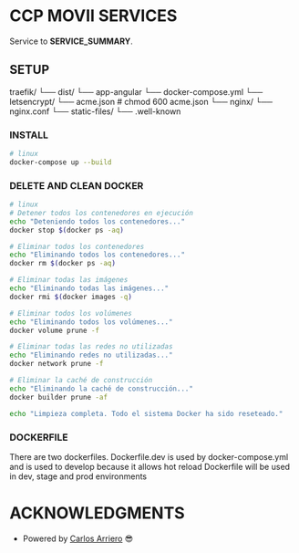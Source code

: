 # CCP MOVII SERVICES

Service to __SERVICE_SUMMARY__.

## SETUP

traefik/
└── dist/
    └── app-angular
└── docker-compose.yml
└── letsencrypt/
    └── acme.json  # chmod 600 acme.json
└── nginx/
    └── nginx.conf
└── static-files/
    └── .well-known

### INSTALL

```bash
# linux
docker-compose up --build
```

### DELETE AND CLEAN DOCKER

```bash
# linux
# Detener todos los contenedores en ejecución
echo "Deteniendo todos los contenedores..."
docker stop $(docker ps -aq)

# Eliminar todos los contenedores
echo "Eliminando todos los contenedores..."
docker rm $(docker ps -aq)

# Eliminar todas las imágenes
echo "Eliminando todas las imágenes..."
docker rmi $(docker images -q)

# Eliminar todos los volúmenes
echo "Eliminando todos los volúmenes..."
docker volume prune -f

# Eliminar todas las redes no utilizadas
echo "Eliminando redes no utilizadas..."
docker network prune -f

# Eliminar la caché de construcción
echo "Eliminando la caché de construcción..."
docker builder prune -af

echo "Limpieza completa. Todo el sistema Docker ha sido reseteado."
```

### DOCKERFILE
There are two dockerfiles.
Dockerfile.dev is used by docker-compose.yml and is used to develop because it allows hot reload
Dockerfile will be used in dev, stage and prod environments


# ACKNOWLEDGMENTS

* Powered by [Carlos Arriero](mailto:desarrollo@dyner24.com) 😎
